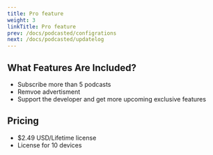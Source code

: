 ```yaml
---
title: Pro feature
weight: 3
linkTitle: Pro feature
prev: /docs/podcasted/configrations
next: /docs/podcasted/updatelog
---
```


<!--more-->

## What Features Are Included?

- Subscribe more than 5 podcasts
- Remvoe advertisment
- Support the developer and get more upcoming exclusive features

## Pricing

- $2.49 USD/Lifetime license
- License for 10 devices
